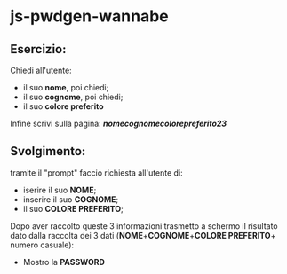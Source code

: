 # js-pwdgen-wannabe

## Esercizio:
Chiedi all'utente:
- il suo **nome**,
poi chiedi; 
- il suo **cognome**,
poi chiedi; 
- il suo **colore preferito**

Infine scrivi sulla pagina: **_nomecognomecolorepreferito23_**

## Svolgimento:

tramite il "prompt" faccio richiesta all'utente di:
- iserire il suo **NOME**;
- inserire il suo **COGNOME**;
- il suo **COLORE PREFERITO**; 

Dopo aver raccolto queste 3 informazioni trasmetto a schermo il risultato dato dalla raccolta dei 3 dati (**NOME**+**COGNOME**+**COLORE PREFERITO**+ numero casuale):

- Mostro la **PASSWORD**